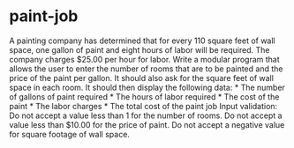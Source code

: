 # paint-job
A painting company has determined that for every 110 square feet of wall space, one gallon of paint and eight hours of labor will be required. The company charges $25.00 per hour for labor. Write a modular program that allows the user to enter the number of rooms that are to be painted and the price of the paint per gallon. It should also ask for the square feet of wall space in each room. It should then display the following data:  * The number of gallons of paint required  * The hours of labor required  * The cost of the paint  * The labor charges  * The total cost of the paint job  Input validation: Do not accept a value less than 1 for the number of rooms. Do not accept a value less than $10.00 for the price of paint. Do not accept a negative value for square footage of wall space.
